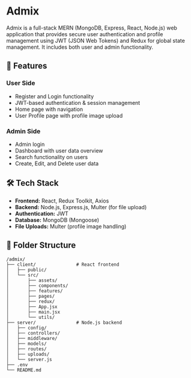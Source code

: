 
# Admix

Admix is a full-stack MERN (MongoDB, Express, React, Node.js) web application that provides secure user authentication and profile management using JWT (JSON Web Tokens) and Redux for global state management. It includes both user and admin functionality.

## 🔑 Features

### User Side
- Register and Login functionality
- JWT-based authentication & session management
- Home page with navigation
- User Profile page with profile image upload

### Admin Side
- Admin login
- Dashboard with user data overview
- Search functionality on users
- Create, Edit, and Delete user data

## 🛠️ Tech Stack

- **Frontend:** React, Redux Toolkit, Axios
- **Backend:** Node.js, Express.js, Multer (for file upload)
- **Authentication:** JWT
- **Database:** MongoDB (Mongoose)
- **File Uploads:** Multer (profile image handling)

## 📁 Folder Structure

```
/admix/
├── client/               # React frontend
│   ├── public/
│   └── src/
│       ├── assets/
│       ├── components/
│       ├── features/
│       ├── pages/
│       ├── redux/
│       ├── App.jsx
│       ├── main.jsx
│       └── utils/
├── server/               # Node.js backend
│   ├── config/
│   ├── controllers/
│   ├── middleware/
│   ├── models/
│   ├── routes/
│   ├── uploads/
│   └── server.js
├── .env
└── README.md
```

